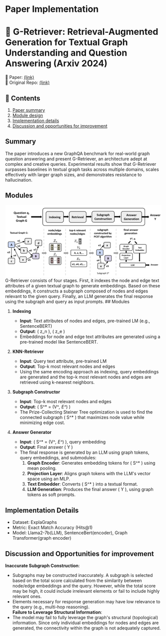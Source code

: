 # Paper Implementation
# 🔎 G-Retriever: Retrieval-Augmented Generation for Textual Graph Understanding and Question Answering (Arxiv 2024)   
📑  Paper: [(link)](https://arxiv.org/pdf/2402.07630)  
💾  Original Repo: [(link)](https://github.com/XiaoxinHe/G-Retriever)  

## 🌱 Contents
1. [Paper summary](#Summary)
2. [Module design](#Modules)
3. [Implementation details](#Implementation-Details)
4. [Discussion and opportunities for improvement](#Discussion-and-Opportunities-for-improvement)


## Summary
The paper introduces a new GraphQA benchmark for real-world graph question answering and present G-Retriever, an architecture adept at complex and creative queries. Experimental results show that G-Retriever surpasses baselines in textual graph tasks across multiple domains, scales effectively with larger graph sizes, and demonstrates resistance to hallucination.

## Modules
<img src="figs/g-retriever-figure.png" alt="My Illustration for Implementation" width="800">
G-Retriever consists of four stages. First, it indexes the node and edge text attributes of a given textual graph to generate embeddings. Based on these embeddings, it constructs a subgraph composed of nodes and edges relevant to the given query. Finally, an LLM generates the final response using the subgraph and query as input prompts.
## Modules

1. **Indexing**
   - **Input**: Text attributes of nodes and edges, pre-trained LM (e.g., SentenceBERT)
   - **Output**: \( z_n \), \( z_e \)
   - Embeddings for node and edge text attributes are generated using a pre-trained model like SentenceBERT. 

2. **KNN-Retriever**
   - **Input**: Query text attribute, pre-trained LM
   - **Output**: Top-k most relevant nodes and edges
   - Using the same encoding approach as indexing, query embeddings are generated and the top-k most relevant nodes and edges are retrieved using k-nearest neighbors.

3. **Subgraph Constructor**
   - **Input**: Top-k most relevant nodes and edges
   - **Output**: \( S^* = (V^*, E^*) \)
   - The Prize-Collecting Steiner Tree optimization is used to find the connected subgraph \( S^* \) that maximizes node value while minimizing edge cost.

4. **Answer Generator**
   - **Input**: \( S^* = (V^*, E^*) \), query embedding
   - **Output**: Final answer \( Y \)
   - The final response is generated by an LLM using graph tokens, query embeddings, and submodules:
     1) **Graph Encoder**: Generates embedding tokens for \( S^* \) using mean pooling.
     2) **Projection Layer**: Aligns graph tokens with the LLM's vector space using an MLP.
     3) **Text Embedder**: Converts \( S^* \) into a textual format.
     4) **LLM Generation**: Produces the final answer \( Y \), using graph tokens as soft prompts.

## Implementation Details
* Dataset: ExplaGraphs
* Metric: Exact Match Accuracy (Hits@1)
* Model: Llama2-7b(LLM), SentenceBert(encoder), Graph Transformer(graph encoder)

## Discussion and Opportunities for improvement 
**Inaccurate Subgraph Construction**:  
- Subgraphs may be constructed inaccurately. A subgraph is selected based on the total score calculated from the similarity between node/edge embeddings and the query. However, while the total score may be high, it could include irrelevant elements or fail to include highly relevant ones.
- Elements necessary for response generation may have low relevance to the query (e.g., multi-hop reasoning).   
**Failure to Leverage Structural Information**:   
- The model may fail to fully leverage the graph's structural (topological) information. Since only individual embeddings for nodes and edges are generated, the connectivity within the graph is not adequately captured.
